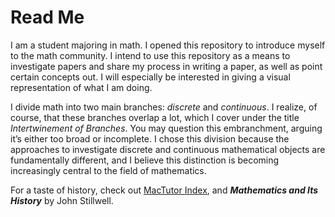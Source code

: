 # Read Me
I am a student majoring in math. I opened this repository to introduce myself to the math community. I intend to use this repository as a means to investigate papers and share my process in writing a paper, as well as point certain concepts out. I will especially be interested in giving a visual representation of what I am doing.

I divide math into two main branches: _discrete_ and _continuous_. I realize, of course, that these branches overlap a lot, which I cover under the title _Intertwinement of Branches_. You may question this embranchment, arguing it’s either too broad or incomplete. I chose this division because the approaches to investigate discrete and continuous mathematical objects are fundamentally different, and I believe this distinction is becoming increasingly central to the field of mathematics.

For a taste of history, check out [MacTutor Index](https://mathshistory.st-andrews.ac.uk/), and _**Mathematics and Its History**_ by John Stillwell.

